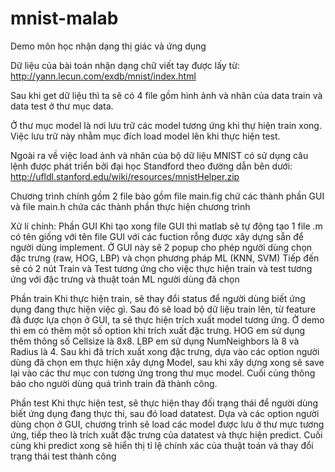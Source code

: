# mnist-malab
Demo môn học nhận dạng thị giác và ứng dụng

Dữ liệu của bài toán nhận dạng chữ viết tay được lấy từ:
http://yann.lecun.com/exdb/mnist/index.html

Sau khi get dữ liệu thì ta sẽ có 4 file gồm hình ảnh và nhãn của data train và data test ở thư mục data.


Ở thư mục model là nơi lưu trữ các model tương ứng khi thự hiện train xong. Việc lưu trữ này nhằm mục đích load model lên khi thực hiện test.

Ngoài ra về việc load ảnh và nhãn của bộ dữ liệu MNIST có sử dụng câu lệnh được phát triển bởi đại học Standford theo đường dẫn bên dưới:
http://ufldl.stanford.edu/wiki/resources/mnistHelper.zip

Chương trình chính gồm 2 file bào gồm file main.fig chứ các thành phần GUI và file main.h chứa các thành phần thực hiện chương trình

Xử lí chính:
Phần GUI
Khi tạo xong file GUI thì matlab sẽ tự động tạo 1 file .m có tên giống với tên file GUI với các fuction rỗng được xây dựng sẵn để người dùng implement.
Ở GUI này sẽ 2 popup cho phép người dùng chọn đặc trưng (raw, HOG, LBP) và chọn phương pháp ML (KNN, SVM)
Tiếp đến sẽ có 2 nút Train và Test tương ứng cho việc thực hiện train và test tương ứng với đặc trưng và thuật toán ML người dùng đã chọn

Phần train
Khi thực hiện train, sẽ thay đổi status để người dùng biết ứng dụng đang thực hiện việc gì.
Sau đó sẽ load bộ dữ liệu train lên, từ feature đã được lựa chọn ở GUI, ta sẽ thực hiện trích xuất model tương ứng. Ở demo thì em có thêm một số option khi trích xuất đặc trưng. HOG em sử dụng thêm thông số Cellsize là 8x8. LBP em sử dụng NumNeighbors là 8 và Radius là 4.
Sau khi đã trích xuất xong đặc trưng, dựa vào các option người dùng đã chọn em thực hiện xây dựng Model, sau khi xây dựng xong sẽ save lại vào các thư mục con tương ứng trong thư mục model. Cuối cùng thông báo cho người dùng quá trình train đã thành công.

Phần test
Khi thực hiện test, sẽ thực hiện thay đối trạng thái để người dùng biết ứng dụng đang thực thi, sau đó load datatest.
Dựa và các option người dùng chọn ở GUI, chương trình sẽ load các model được lưu ở thư mực tương ứng, tiếp theo là trích xuất đặc trưng của datatest và thực hiện predict.
Cuối cùng khi predict xong sẽ hiển thị tỉ lệ chính xác của thuật toán và thay đổi trạng thái test thành công
